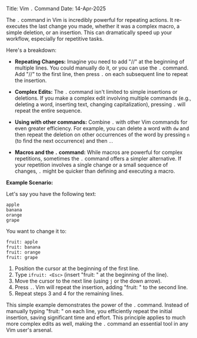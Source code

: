 Title: Vim `.` Command
Date: 14-Apr-2025

The `.` command in Vim is incredibly powerful for repeating actions.  It re-executes the last change you made, whether it was a complex macro, a simple deletion, or an insertion. This can dramatically speed up your workflow, especially for repetitive tasks.

Here's a breakdown:

* **Repeating Changes:**  Imagine you need to add "//" at the beginning of multiple lines.  You could manually do it, or you can use the `.` command.  Add "//" to the first line, then press `.` on each subsequent line to repeat the insertion.

* **Complex Edits:** The `.` command isn't limited to simple insertions or deletions.  If you make a complex edit involving multiple commands (e.g., deleting a word, inserting text, changing capitalization), pressing `.` will repeat the entire sequence.

* **Using with other commands:** Combine `.` with other Vim commands for even greater efficiency.  For example, you can delete a word with `dw` and then repeat the deletion on other occurrences of the word by pressing `n` (to find the next occurrence) and then `.`.

* **Macros and the `.` command:** While macros are powerful for complex repetitions, sometimes the `.` command offers a simpler alternative. If your repetition involves a single change or a small sequence of changes,  `.` might be quicker than defining and executing a macro.

**Example Scenario:**

Let's say you have the following text:

```
apple
banana
orange
grape
```

You want to change it to:

```
fruit: apple
fruit: banana
fruit: orange
fruit: grape
```

1. Position the cursor at the beginning of the first line.
2. Type `ifruit: <Esc>` (insert "fruit: " at the beginning of the line).
3. Move the cursor to the next line (using `j` or the down arrow).
4. Press `.`.  Vim will repeat the insertion, adding "fruit: " to the second line.
5. Repeat steps 3 and 4 for the remaining lines.

This simple example demonstrates the power of the `.` command. Instead of manually typing "fruit: " on each line, you efficiently repeat the initial insertion, saving significant time and effort.  This principle applies to much more complex edits as well, making the `.` command an essential tool in any Vim user's arsenal.
